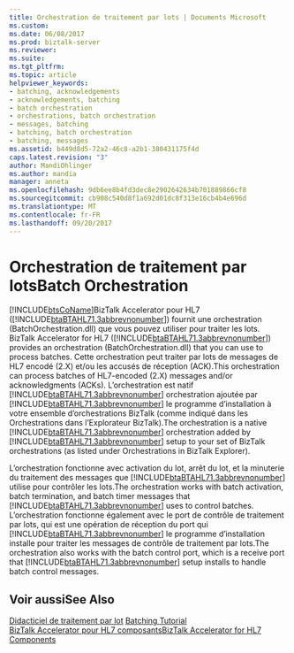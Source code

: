 ```yaml
---
title: Orchestration de traitement par lots | Documents Microsoft
ms.custom: 
ms.date: 06/08/2017
ms.prod: biztalk-server
ms.reviewer: 
ms.suite: 
ms.tgt_pltfrm: 
ms.topic: article
helpviewer_keywords:
- batching, acknowledgements
- acknowledgements, batching
- batch orchestration
- orchestrations, batch orchestration
- messages, batching
- batching, batch orchestration
- batching, messages
ms.assetid: b449d8d5-72a2-46c8-a2b1-380431175f4d
caps.latest.revision: "3"
author: MandiOhlinger
ms.author: mandia
manager: anneta
ms.openlocfilehash: 9db6ee8b4fd3dec8e2902642634b701889866cf8
ms.sourcegitcommit: cb908c540d8f1a692d01dc8f313e16cb4b4e696d
ms.translationtype: MT
ms.contentlocale: fr-FR
ms.lasthandoff: 09/20/2017
---
```

# <a name="batch-orchestration"></a><span data-ttu-id="028c5-102">Orchestration de traitement par lots</span><span class="sxs-lookup"><span data-stu-id="028c5-102">Batch Orchestration</span></span>
[!INCLUDE[btsCoName](../../includes/btsconame-md.md)]<span data-ttu-id="028c5-103">BizTalk Accelerator pour HL7 ([!INCLUDE[btaBTAHL71.3abbrevnonumber](../../includes/btabtahl71-3abbrevnonumber-md.md)]) fournit une orchestration (BatchOrchestration.dll) que vous pouvez utiliser pour traiter les lots.</span><span class="sxs-lookup"><span data-stu-id="028c5-103"> BizTalk Accelerator for HL7 ([!INCLUDE[btaBTAHL71.3abbrevnonumber](../../includes/btabtahl71-3abbrevnonumber-md.md)]) provides an orchestration (BatchOrchestration.dll) that you can use to process batches.</span></span> <span data-ttu-id="028c5-104">Cette orchestration peut traiter par lots de messages de HL7 encodé (2.X) et/ou les accusés de réception (ACK).</span><span class="sxs-lookup"><span data-stu-id="028c5-104">This orchestration can process batches of HL7-encoded (2.X) messages and/or acknowledgments (ACKs).</span></span> <span data-ttu-id="028c5-105">L’orchestration est natif [!INCLUDE[btaBTAHL71.3abbrevnonumber](../../includes/btabtahl71-3abbrevnonumber-md.md)] orchestration ajoutée par [!INCLUDE[btaBTAHL71.3abbrevnonumber](../../includes/btabtahl71-3abbrevnonumber-md.md)] le programme d’installation à votre ensemble d’orchestrations BizTalk (comme indiqué dans les Orchestrations dans l’Explorateur BizTalk).</span><span class="sxs-lookup"><span data-stu-id="028c5-105">The orchestration is a native [!INCLUDE[btaBTAHL71.3abbrevnonumber](../../includes/btabtahl71-3abbrevnonumber-md.md)] orchestration added by [!INCLUDE[btaBTAHL71.3abbrevnonumber](../../includes/btabtahl71-3abbrevnonumber-md.md)] setup to your set of BizTalk orchestrations (as listed under Orchestrations in BizTalk Explorer).</span></span>  
  
 <span data-ttu-id="028c5-106">L’orchestration fonctionne avec activation du lot, arrêt du lot, et la minuterie du traitement des messages que [!INCLUDE[btaBTAHL71.3abbrevnonumber](../../includes/btabtahl71-3abbrevnonumber-md.md)] utilise pour contrôler les lots.</span><span class="sxs-lookup"><span data-stu-id="028c5-106">The orchestration works with batch activation, batch termination, and batch timer messages that [!INCLUDE[btaBTAHL71.3abbrevnonumber](../../includes/btabtahl71-3abbrevnonumber-md.md)] uses to control batches.</span></span> <span data-ttu-id="028c5-107">L’orchestration fonctionne également avec le port de contrôle de traitement par lots, qui est une opération de réception du port qui [!INCLUDE[btaBTAHL71.3abbrevnonumber](../../includes/btabtahl71-3abbrevnonumber-md.md)] le programme d’installation installe pour traiter les messages de contrôle de traitement par lots.</span><span class="sxs-lookup"><span data-stu-id="028c5-107">The orchestration also works with the batch control port, which is a receive port that [!INCLUDE[btaBTAHL71.3abbrevnonumber](../../includes/btabtahl71-3abbrevnonumber-md.md)] setup installs to handle batch control messages.</span></span>  
  
## <a name="see-also"></a><span data-ttu-id="028c5-108">Voir aussi</span><span class="sxs-lookup"><span data-stu-id="028c5-108">See Also</span></span>  
 <span data-ttu-id="028c5-109">[Didacticiel de traitement par lot](../../adapters-and-accelerators/accelerator-hl7/batching-tutorial.md) </span><span class="sxs-lookup"><span data-stu-id="028c5-109">[Batching Tutorial](../../adapters-and-accelerators/accelerator-hl7/batching-tutorial.md) </span></span>  
 [<span data-ttu-id="028c5-110">BizTalk Accelerator pour HL7 composants</span><span class="sxs-lookup"><span data-stu-id="028c5-110">BizTalk Accelerator for HL7 Components</span></span>](../../adapters-and-accelerators/accelerator-hl7/biztalk-accelerator-for-hl7-components.md)